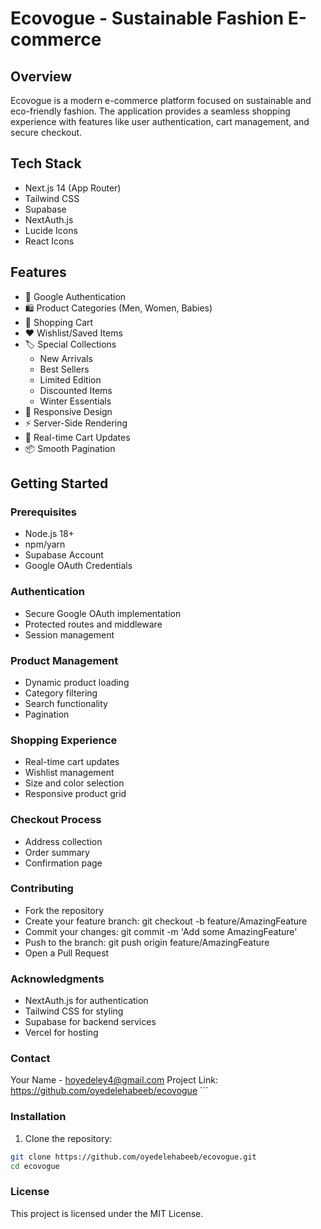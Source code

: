 # Ecovogue - Sustainable Fashion E-commerce

## Overview

Ecovogue is a modern e-commerce platform focused on sustainable and eco-friendly fashion. The application provides a seamless shopping experience with features like user authentication, cart management, and secure checkout.

## Tech Stack

- Next.js 14 (App Router)
- Tailwind CSS
- Supabase
- NextAuth.js
- Lucide Icons
- React Icons

## Features

- 🔐 Google Authentication
- 🛍️ Product Categories (Men, Women, Babies)
- 🛒 Shopping Cart
- ❤️ Wishlist/Saved Items
- 🏷️ Special Collections
  - New Arrivals
  - Best Sellers
  - Limited Edition
  - Discounted Items
  - Winter Essentials
- 📱 Responsive Design
- ⚡ Server-Side Rendering
- 🔄 Real-time Cart Updates
- 📦 Smooth Pagination

## Getting Started

### Prerequisites

- Node.js 18+
- npm/yarn
- Supabase Account
- Google OAuth Credentials

### Authentication

- Secure Google OAuth implementation
- Protected routes and middleware
- Session management

### Product Management

- Dynamic product loading
- Category filtering
- Search functionality
- Pagination

### Shopping Experience

- Real-time cart updates
- Wishlist management
- Size and color selection
- Responsive product grid

### Checkout Process

- Address collection
- Order summary
- Confirmation page

### Contributing

- Fork the repository
- Create your feature branch: git checkout -b feature/AmazingFeature
- Commit your changes: git commit -m 'Add some AmazingFeature'
- Push to the branch: git push origin feature/AmazingFeature
- Open a Pull Request

### Acknowledgments

- NextAuth.js for authentication
- Tailwind CSS for styling
- Supabase for backend services
- Vercel for hosting

### Contact

Your Name - hoyedeley4@gmail.com Project Link: https://github.com/oyedelehabeeb/ecovogue ```

### Installation

1. Clone the repository:

```bash
git clone https://github.com/oyedelehabeeb/ecovogue.git
cd ecovogue
```

### License

This project is licensed under the MIT License.
